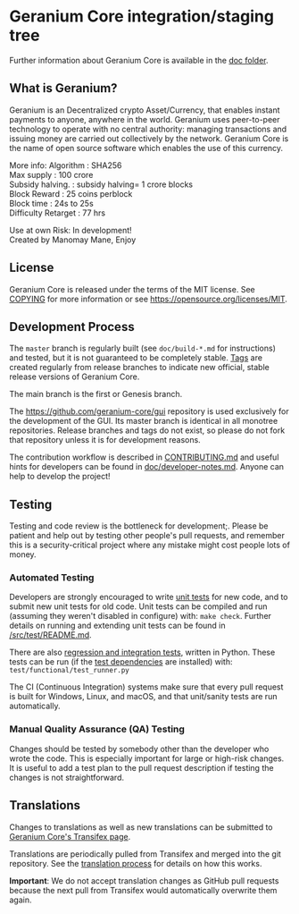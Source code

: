 Geranium Core integration/staging tree
=====================================




Further information about Geranium Core is available in the [doc folder](/doc).

What is Geranium?
----------------

Geranium is an Decentralized crypto Asset/Currency,  that enables instant payments to
anyone, anywhere in the world. Geranium uses peer-to-peer technology to operate
with no central authority: managing transactions and issuing money are carried
out collectively by the network. Geranium Core is the name of open source
software which enables the use of this currency.

More info:
Algorithm           : SHA256  <br>
Max supply          : 100 crore <br>
Subsidy halving.    : subsidy halving= 1 crore blocks <br>
Block Reward        : 25 coins perblock <br>
Block time          : 24s to 25s <br>
Difficulty Retarget : 77 hrs <br>

Use at own Risk: In development! <br>
Created by Manomay Mane,
Enjoy


License
-------

Geranium Core is released under the terms of the MIT license. See [COPYING](COPYING) for more
information or see https://opensource.org/licenses/MIT.

Development Process
-------------------

The `master` branch is regularly built (see `doc/build-*.md` for instructions) and tested, but it is not guaranteed to be
completely stable. [Tags](https://github.com/geranium/geranium/tags) are created
regularly from release branches to indicate new official, stable release versions of Geranium Core.

The main branch is the first or Genesis branch.

The https://github.com/geranium-core/gui repository is used exclusively for the
development of the GUI. Its master branch is identical in all monotree
repositories. Release branches and tags do not exist, so please do not fork
that repository unless it is for development reasons.

The contribution workflow is described in [CONTRIBUTING.md](CONTRIBUTING.md)
and useful hints for developers can be found in [doc/developer-notes.md](doc/developer-notes.md).
Anyone can help to develop the project!

Testing
-------

Testing and code review is the bottleneck for development;. Please be patient and help out by testing
other people's pull requests, and remember this is a security-critical project where any mistake might cost people
lots of money.

### Automated Testing

Developers are strongly encouraged to write [unit tests](src/test/README.md) for new code, and to
submit new unit tests for old code. Unit tests can be compiled and run
(assuming they weren't disabled in configure) with: `make check`. Further details on running
and extending unit tests can be found in [/src/test/README.md](/src/test/README.md).

There are also [regression and integration tests](/test), written
in Python.
These tests can be run (if the [test dependencies](/test) are installed) with: `test/functional/test_runner.py`

The CI (Continuous Integration) systems make sure that every pull request is built for Windows, Linux, and macOS,
and that unit/sanity tests are run automatically.

### Manual Quality Assurance (QA) Testing

Changes should be tested by somebody other than the developer who wrote the
code. This is especially important for large or high-risk changes. It is useful
to add a test plan to the pull request description if testing the changes is
not straightforward.

Translations
------------

Changes to translations as well as new translations can be submitted to
[Geranium Core's Transifex page](https://www.transifex.com/geranium/geranium/).

Translations are periodically pulled from Transifex and merged into the git repository. See the
[translation process](doc/translation_process.md) for details on how this works.

**Important**: We do not accept translation changes as GitHub pull requests because the next
pull from Transifex would automatically overwrite them again.
